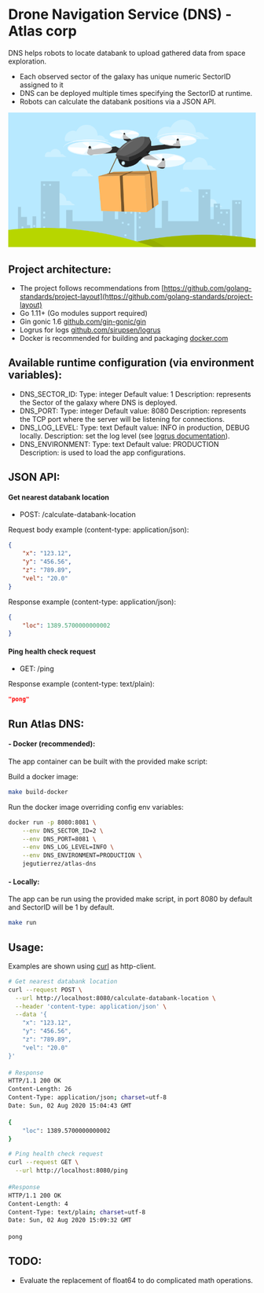 # Drone Navigation Service (DNS) - Atlas corp

DNS helps robots to locate databank to upload gathered data from space exploration.

- Each observed sector of the galaxy has unique numeric SectorID assigned to it
- DNS can be deployed multiple times specifying the SectorID at runtime.
- Robots can calculate the databank positions via a JSON API.

![data collectors robots](./docs/atlas-dns.png)

## Project architecture:
- The project follows recommendations from [https://github.com/golang-standards/project-layout](https://github.com/golang-standards/project-layout)
- Go 1.11+ (Go modules support required)
- Gin gonic 1.6 [github.com/gin-gonic/gin](https://github.com/gin-gonic/gin)
- Logrus for logs [github.com/sirupsen/logrus](https://github.com/sirupsen/logrus)
- Docker is recommended for building and packaging [docker.com](https://www.docker.com/)

## Available runtime configuration (via environment variables):
- DNS_SECTOR_ID:
    Type: integer
    Default value: 1
    Description: represents the Sector of the galaxy where DNS is deployed.
- DNS_PORT:
    Type: integer
    Default value: 8080
    Description: represents the TCP port where the server will be listening for connections.
- DNS_LOG_LEVEL:
    Type: text
    Default value: INFO in production, DEBUG locally.
    Description: set the log level (see [logrus documentation](https://github.com/sirupsen/logrus)).
- DNS_ENVIRONMENT:
    Type: text
    Default value: PRODUCTION
    Description: is used to load the app configurations.

## JSON API:
#### Get nearest databank location

* POST: /calculate-databank-location

Request body example (content-type: application/json):
```json
{
	"x": "123.12",
	"y": "456.56",
	"z": "789.89",
	"vel": "20.0"
}
```

Response example (content-type: application/json):
```json
{
    "loc": 1389.5700000000002
}
```

#### Ping health check request

* GET: /ping

Response example (content-type: text/plain):
```json
"pong"
```

## Run Atlas DNS:

#### - Docker (recommended):

The app container can be built with the provided make script:

Build a docker image:
```bash
make build-docker
```

Run the docker image overriding config env variables:
```bash
docker run -p 8080:8081 \
    --env DNS_SECTOR_ID=2 \
    --env DNS_PORT=8081 \
    --env DNS_LOG_LEVEL=INFO \
    --env DNS_ENVIRONMENT=PRODUCTION \
    jegutierrez/atlas-dns
```

#### - Locally:

The app can be run using the provided make script, in port 8080 by default and SectorID will be 1 by default.
```bash
make run
```

## Usage:

Examples are shown using [curl](https://es.wikipedia.org/wiki/CURL) as http-client.

```bash
# Get nearest databank location
curl --request POST \
  --url http://localhost:8080/calculate-databank-location \
  --header 'content-type: application/json' \
  --data '{
	"x": "123.12",
	"y": "456.56",
	"z": "789.89",
	"vel": "20.0"
}'

# Response
HTTP/1.1 200 OK
Content-Length: 26
Content-Type: application/json; charset=utf-8
Date: Sun, 02 Aug 2020 15:04:43 GMT

{
    "loc": 1389.5700000000002
}
```

```bash
# Ping health check request
curl --request GET \
  --url http://localhost:8080/ping

#Response
HTTP/1.1 200 OK
Content-Length: 4
Content-Type: text/plain; charset=utf-8
Date: Sun, 02 Aug 2020 15:09:32 GMT

pong
```

## TODO:
- Evaluate the replacement of float64 to do complicated math operations.

